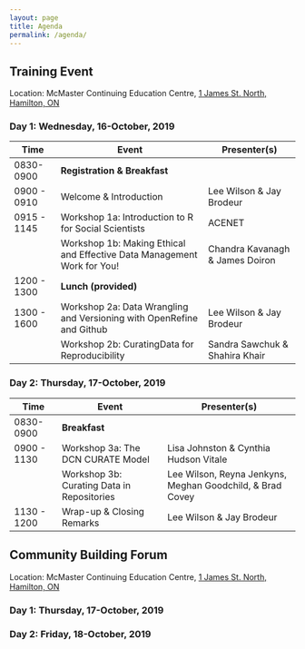 ```yaml
---
layout: page
title: Agenda
permalink: /agenda/
---
```


## Training Event
Location: McMaster Continuing Education Centre, [1 James St. North, Hamilton, ON](https://goo.gl/maps/5kK3S6DEB4SJ8SYV8)

### Day 1: Wednesday, 16-October, 2019

<table>
  <thead>
    <tr>
	<th>Time</th>
	<th>Event</th>
	<th>Presenter(s)</th>
    </tr>
  </thead>	
<tbody>
    <tr>
	<td>0830-0900</td>
	<td colspan="2"><strong>Registration & Breakfast</strong></td>
    </tr>
    <tr>
        <td>0900 - 0910</td>
        <td>Welcome & Introduction</td>
	<td>Lee Wilson & Jay Brodeur</td>
    </tr>
    <tr>
    	<td>0915 - 1145</td>
    	<td>Workshop 1a: Introduction to R for Social Scientists</td>
    	<td>ACENET</td>
    </tr>
    <tr>
    	<td></td>
    	<td>Workshop 1b: Making Ethical and Effective Data Management Work for You!</td>
    	<td>Chandra Kavanagh & James Doiron</td>
    </tr>
    <tr>
	 <td>1200 - 1300</td>
	 <td colspan="2"><strong>Lunch (provided)</strong></td>
    </tr>
    <tr>	
	<td>1300 - 1600</td>
    	<td>Workshop 2a: Data Wrangling and Versioning with OpenRefine and Github</td>
    	<td>Lee Wilson & Jay Brodeur</td>
    </tr>
    <tr>	
	<td></td>
    	<td>Workshop 2b: CuratingData for Reproducibility</td>
    	<td>Sandra Sawchuk & Shahira Khair</td>
    </tr>
  </tbody>
</table>
    
### Day 2: Thursday, 17-October, 2019

<table>
  <thead>
    <tr>
	<th>Time</th>
	<th>Event</th>
	<th>Presenter(s)</th>
    </tr>
  </thead>	
  <tbody>
    <tr>
	<td>0830-0900</td>
	<td colspan="2"><strong>Breakfast</strong></td>
    </tr>
    <tr>
    	<td>0900 - 1130</td>
    	<td>Workshop 3a: The DCN CURATE Model</td>
    	<td>Lisa Johnston & Cynthia Hudson Vitale</td>
    </tr>
    <tr>
    	<td></td>
    	<td>Workshop 3b: Curating Data in Repositories</td>
    	<td>Lee Wilson, Reyna Jenkyns, Meghan Goodchild, & Brad Covey</td>
    </tr>
    <tr>
	 <td>1130 - 1200</td>
	 <td>Wrap-up & Closing Remarks</td>
    	 <td>Lee Wilson & Jay Brodeur</td>
    </tr>
  </tbody>
</table>

## Community Building Forum
Location: McMaster Continuing Education Centre, [1 James St. North, Hamilton, ON](https://goo.gl/maps/5kK3S6DEB4SJ8SYV8)

### Day 1: Thursday, 17-October, 2019

### Day 2: Friday, 18-October, 2019

<!--   
      <td><a href="../speakers#Brodeur">Jason Brodeur</a> &amp <a href="../speakers#Homuth">Christine Homuth</a>, McMaster University</td>
			<td><a href="../abstracts#workshop1">Hackfest</a></td>
		</tr>
		<tr>
			<td>1130-1200</td>
			<td>Audrie Schell &amp Julie Niven</td>
			<td>Tour of McMaster University Library Preservation Lab</td>
		</tr>
		<tr>
			<td>1330-1600</td>
			<td><a href="../speakers#Brodeur">Jason Brodeur</a> &amp <a href="../speakers#Homuth">Christine Homuth</a>, McMaster University</td>
			<td><a href="../abstracts#workshop1">Hackfest</a></td>
		</tr>
		<tr>
			<td>1800</td>
			<td>–</td>
			<td>Icebreaker: <a href="https://www.phoenixmcmaster.com/">The Phoenix CraftHouse &amp; Grill, McMaster University</a></td>
		</tr>
	</tbody>
</table>
-->
